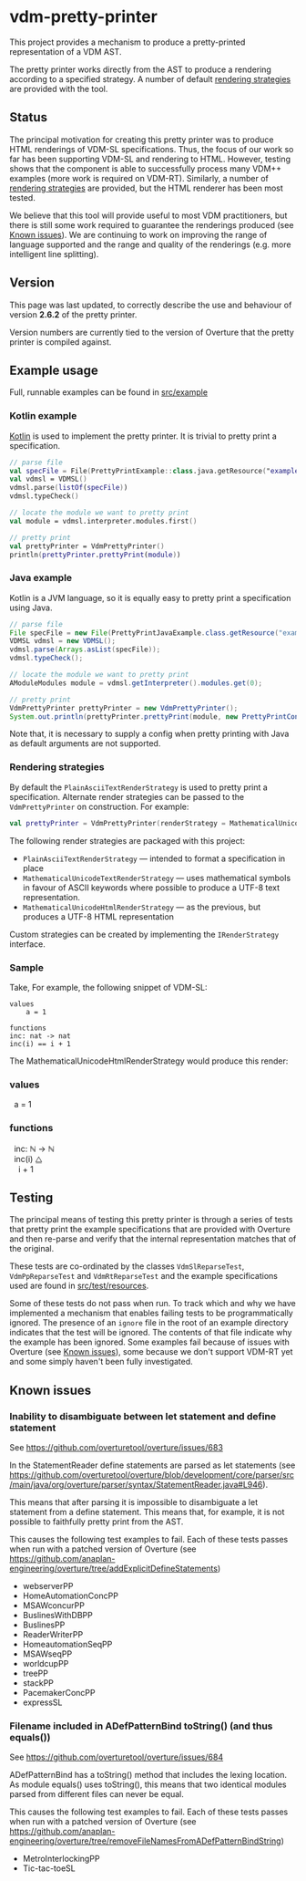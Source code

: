 # vdm-pretty-printer

This project provides a mechanism to produce a pretty-printed representation of a VDM AST.

The pretty printer works directly from the AST to produce a rendering according to a specified strategy. A number of default [rendering strategies](#rendering-strategies) are provided with the tool. 

## Status
The principal motivation for creating this pretty printer was to produce HTML renderings of VDM-SL specifications. Thus, the focus of our work so far has been supporting VDM-SL and rendering to HTML. However, testing shows that the component is able to successfully process many VDM++ examples (more work is required on VDM-RT). Similarly, a number of [rendering strategies](#rendering-strategies) are provided, but the HTML renderer has been most tested.
 
We believe that this tool will provide useful to most VDM practitioners, but there is still some work required to guarantee the renderings produced (see [Known issues](#known-issues)). We are continuing to work on improving the range of language supported and the range and quality of the renderings (e.g. more intelligent line splitting). 

## Version
This page was last updated, to correctly describe the use and behaviour of version **2.6.2** of the pretty printer.

Version numbers are currently tied to the version of Overture that the pretty printer is compiled against.

## Example usage
Full, runnable examples can be found in [src/example](src/example)

### Kotlin example
[Kotlin](https://kotlinlang.org/) is used to implement the pretty printer. It is trivial to pretty print a specification.
```kotlin
// parse file
val specFile = File(PrettyPrintExample::class.java.getResource("example.vdmsl").toURI())
val vdmsl = VDMSL()
vdmsl.parse(listOf(specFile))
vdmsl.typeCheck()

// locate the module we want to pretty print
val module = vdmsl.interpreter.modules.first()

// pretty print
val prettyPrinter = VdmPrettyPrinter()
println(prettyPrinter.prettyPrint(module))
```

### Java example
Kotlin is a JVM language, so it is equally easy to pretty print a specification using Java.
```java
// parse file
File specFile = new File(PrettyPrintJavaExample.class.getResource("example.vdmsl").toURI());
VDMSL vdmsl = new VDMSL();
vdmsl.parse(Arrays.asList(specFile));
vdmsl.typeCheck();

// locate the module we want to pretty print
AModuleModules module = vdmsl.getInterpreter().modules.get(0);

// pretty print
VdmPrettyPrinter prettyPrinter = new VdmPrettyPrinter();
System.out.println(prettyPrinter.prettyPrint(module, new PrettyPrintConfig()));
```
Note that, it is necessary to supply a config when pretty printing with Java as default arguments are not supported.

### Rendering strategies
By default the `PlainAsciiTextRenderStrategy` is used to pretty print a specification. Alternate render strategies can be passed to the `VdmPrettyPrinter` on construction. For example:
```kotlin
val prettyPrinter = VdmPrettyPrinter(renderStrategy = MathematicalUnicodeHtmlRenderStrategy())
```

The following render strategies are packaged with this project:
- `PlainAsciiTextRenderStrategy` — intended to format a specification in place 
- `MathematicalUnicodeTextRenderStrategy` — uses mathematical symbols in favour of ASCII keywords where possible to produce a UTF-8 text representation.
- `MathematicalUnicodeHtmlRenderStrategy` — as the previous, but produces a UTF-8 HTML representation

Custom strategies can be created by implementing the `IRenderStrategy` interface.  

### Sample 
Take, For example, the following snippet of VDM-SL:
```
values
    a = 1

functions
inc: nat -> nat
inc(i) == i + 1
```

The MathematicalUnicodeHtmlRenderStrategy would produce this render:

<h3>values</h3><div id='values'/>
&nbsp;&nbsp;a&nbsp;=&nbsp;1<br/>
<h3>functions</h3><div id='functions'/>
<div id='inc'/>&nbsp;&nbsp;inc:&nbsp;ℕ&nbsp;→&nbsp;ℕ<br/>
&nbsp;&nbsp;inc(i)&nbsp;⧋<br/>
&nbsp;&nbsp;&nbsp;&nbsp;i&nbsp;+&nbsp;1<br/>

## Testing
The principal means of testing this pretty printer is through a series of tests that pretty print the example specifications that are provided with Overture and then re-parse and verify that the internal representation matches that of the original. 

These tests are co-ordinated by the classes `VdmSlReparseTest`, `VdmPpReparseTest` and `VdmRtReparseTest` and the example specifications used are found in [src/test/resources](src/test/resources).

Some of these tests do not pass when run. To track which and why we have implemented a mechanism that enables failing tests to be programmatically ignored. The presence of an `ignore` file in the root of an example directory indicates that the test will be ignored. The contents of that file indicate why the example has been ignored. Some examples fail because of issues with Overture (see [Known issues](#known-issues)), some because we don't support VDM-RT yet and some simply haven't been fully investigated.

## Known issues

### Inability to disambiguate between let statement and define statement

See https://github.com/overturetool/overture/issues/683

In the StatementReader define statements are parsed as let statements (see https://github.com/overturetool/overture/blob/development/core/parser/src/main/java/org/overture/parser/syntax/StatementReader.java#L946).

This means that after parsing it is impossible to disambiguate a let statement from a define statement. This means that, for example, it is not possible to faithfully pretty print from the AST.

This causes the following test examples to fail. Each of these tests passes when run with a patched version of Overture (see https://github.com/anaplan-engineering/overture/tree/addExplicitDefineStatements)

- webserverPP
- HomeAutomationConcPP
- MSAWconcurPP
- BuslinesWithDBPP
- BuslinesPP
- ReaderWriterPP
- HomeautomationSeqPP
- MSAWseqPP
- worldcupPP
- treePP
- stackPP
- PacemakerConcPP
- expressSL


### Filename included in ADefPatternBind toString() (and thus equals())

See https://github.com/overturetool/overture/issues/684

ADefPatternBind has a toString() method that includes the lexing location. As module equals() uses toString(), this means that two identical modules parsed from different files can never be equal.

This causes the following test examples to fail. Each of these tests passes when run with a patched version of Overture (see https://github.com/anaplan-engineering/overture/tree/removeFileNamesFromADefPatternBindString)

- MetroInterlockingPP
- Tic-tac-toeSL